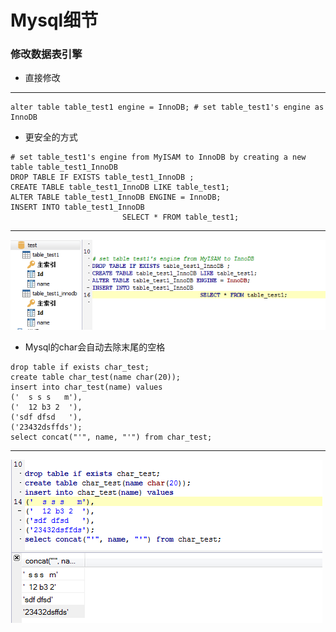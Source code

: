 # Mysql细节
### 修改数据表引擎 
+ 直接修改
---
```mysql
alter table table_test1 engine = InnoDB; # set table_test1's engine as InnoDB
```
+ 更安全的方式
```mysql
# set table_test1's engine from MyISAM to InnoDB by creating a new table table_test1_InnoDB
DROP TABLE IF EXISTS table_test1_InnoDB ;
CREATE TABLE table_test1_InnoDB LIKE table_test1;
ALTER TABLE table_test1_InnoDB ENGINE = InnoDB;
INSERT INTO table_test1_InnoDB 
                         SELECT * FROM table_test1;
```
---
![setEngine.png](pictures/setEngine.png)
+ Mysql的char会自动去除末尾的空格
```mysql
drop table if exists char_test;
create table char_test(name char(20));
insert into char_test(name) values
('  s s s   m'),
('  12 b3 2  '),
('sdf dfsd   '),
('23432dsffds');
select concat("'", name, "'") from char_test;
```
---
![char.png](pictures/char.png)